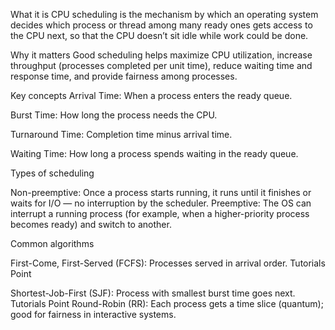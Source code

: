 What it is
CPU scheduling is the mechanism by which an operating system decides which process or thread among many ready ones gets access to the CPU next, so that the CPU doesn’t sit idle while work could be done. 

Why it matters
Good scheduling helps maximize CPU utilization, increase throughput (processes completed per unit time), reduce waiting time and response time, and provide fairness among processes. 

Key concepts
Arrival Time: When a process enters the ready queue. 

Burst Time: How long the process needs the CPU. 

Turnaround Time: Completion time minus arrival time. 

Waiting Time: How long a process spends waiting in the ready queue. 

Types of scheduling

Non-preemptive: Once a process starts running, it runs until it finishes or waits for I/O — no interruption by the scheduler. 
Preemptive: The OS can interrupt a running process (for example, when a higher-priority process becomes ready) and switch to another. 

Common algorithms

First-Come, First-Served (FCFS): Processes served in arrival order. 
Tutorials Point

Shortest-Job-First (SJF): Process with smallest burst time goes next. 
Tutorials Point
Round-Robin (RR): Each process gets a time slice (quantum); good for fairness in interactive systems.

